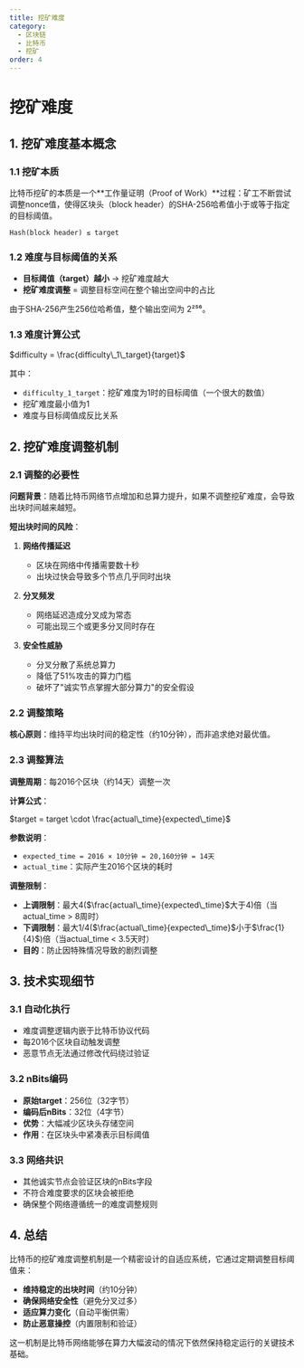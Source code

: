 ```yaml
---
title: 挖矿难度
category:
  - 区块链
  - 比特币
  - 挖矿
order: 4
---
```


# 挖矿难度

## 1. 挖矿难度基本概念

### 1.1 挖矿本质
比特币挖矿的本质是一个**工作量证明（Proof of Work）**过程：矿工不断尝试调整nonce值，使得区块头（block header）的SHA-256哈希值小于或等于指定的目标阈值。

```
Hash(block header) ≤ target
```

### 1.2 难度与目标阈值的关系
- **目标阈值（target）越小** → 挖矿难度越大
- **挖矿难度调整** = 调整目标空间在整个输出空间中的占比

由于SHA-256产生256位哈希值，整个输出空间为 2²⁵⁶。

### 1.3 难度计算公式

<!-- difficulty = difficulty_1_target / target -->
$difficulty = \frac{difficulty\_1\_target}{target}$

其中：
- `difficulty_1_target`：挖矿难度为1时的目标阈值（一个很大的数值）
- 挖矿难度最小值为1
- 难度与目标阈值成反比关系

## 2. 挖矿难度调整机制

### 2.1 调整的必要性

**问题背景**：随着比特币网络节点增加和总算力提升，如果不调整挖矿难度，会导致出块时间越来越短。

**短出块时间的风险**：

1. **网络传播延迟**
   - 区块在网络中传播需要数十秒
   - 出块过快会导致多个节点几乎同时出块

2. **分叉频发**
   - 网络延迟造成分叉成为常态
   - 可能出现三个或更多分叉同时存在

3. **安全性威胁**
   - 分叉分散了系统总算力
   - 降低了51%攻击的算力门槛
   - 破坏了"诚实节点掌握大部分算力"的安全假设

### 2.2 调整策略

**核心原则**：维持平均出块时间的稳定性（约10分钟），而非追求绝对最优值。

### 2.3 调整算法

**调整周期**：每2016个区块（约14天）调整一次

**计算公式**：

$target = target \cdot \frac{actual\_time}{expected\_time}$

**参数说明**：
- `expected_time = 2016 × 10分钟 = 20,160分钟 = 14天`
- `actual_time`：实际产生2016个区块的耗时

**调整限制**：
- **上调限制**：最大4($\frac{actual\_time}{expected\_time}$大于4)倍（当actual_time > 8周时）
- **下调限制**：最大1/4($\frac{actual\_time}{expected\_time}$小于$\frac{1}{4}$)倍（当actual_time < 3.5天时）
- **目的**：防止因特殊情况导致的剧烈调整

## 3. 技术实现细节

### 3.1 自动化执行
- 难度调整逻辑内嵌于比特币协议代码
- 每2016个区块自动触发调整
- 恶意节点无法通过修改代码绕过验证

### 3.2 nBits编码
- **原始target**：256位（32字节）
- **编码后nBits**：32位（4字节）
- **优势**：大幅减少区块头存储空间
- **作用**：在区块头中紧凑表示目标阈值

### 3.3 网络共识
- 其他诚实节点会验证区块的nBits字段
- 不符合难度要求的区块会被拒绝
- 确保整个网络遵循统一的难度调整规则

## 4. 总结

比特币的挖矿难度调整机制是一个精密设计的自适应系统，它通过定期调整目标阈值来：

- **维持稳定的出块时间**（约10分钟）
- **确保网络安全性**（避免分叉过多）
- **适应算力变化**（自动平衡供需）
- **防止恶意操控**（内置限制和验证）

这一机制是比特币网络能够在算力大幅波动的情况下依然保持稳定运行的关键技术基础。